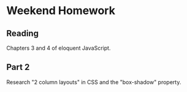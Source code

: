 # Weekend Homework

## Reading

Chapters 3 and 4 of eloquent JavaScript.

## Part 2

Research "2 column layouts" in CSS and the "box-shadow" property.
